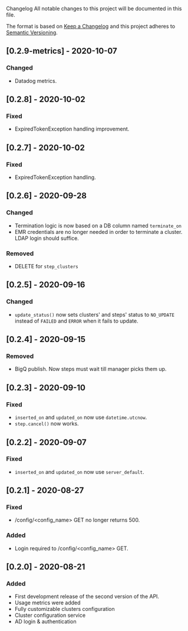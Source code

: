  Changelog
All notable changes to this project will be documented in this file.

The format is based on [Keep a Changelog](https://keepachangelog.com/en/1.0.0/)
and this project adheres to [Semantic Versioning](https://semver.org/spec/v2.0.0.html).

## [0.2.9-metrics] - 2020-10-07

### Changed
- Datadog metrics.

## [0.2.8] - 2020-10-02

### Fixed
- ExpiredTokenException handling improvement.

## [0.2.7] - 2020-10-02

### Fixed
- ExpiredTokenException handling.

## [0.2.6] - 2020-09-28

### Changed
- Termination logic is now based on a DB column named `terminate_on`
- EMR credentials are no longer needed in order to terminate a cluster. LDAP login should suffice.

### Removed
- DELETE for `step_clusters`

## [0.2.5] - 2020-09-16

### Changed
- `update_status()` now sets clusters' and steps' status to `NO_UPDATE` instead of `FAILED` and `ERROR` when it fails to update.

## [0.2.4] - 2020-09-15

### Removed
- BigQ publish. Now steps must wait till manager picks them up.

## [0.2.3] - 2020-09-10

### Fixed
- `inserted_on` and `updated_on` now use `datetime.utcnow`.
- `step.cancel()` now works. 

## [0.2.2] - 2020-09-07

### Fixed
- `inserted_on` and `updated_on` now use `server_default`.


## [0.2.1] - 2020-08-27

### Fixed
- /config/\<config\_name\> GET no longer returns 500.

### Added
- Login required to /config/\<config\_name\> GET.


## [0.2.0] - 2020-08-21

### Added
- First development release of the second version of the API.
- Usage metrics were added
- Fully customizable clusters configuration
- Cluster configuration service
- AD login & authentication
